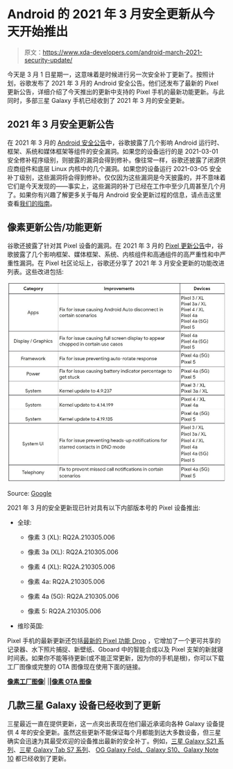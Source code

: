 # Android 的 2021 年 3 月安全更新从今天开始推出

> 原文：<https://www.xda-developers.com/android-march-2021-security-update/>

今天是 3 月 1 日星期一，这意味着是时候进行另一次安全补丁更新了。按照计划，谷歌发布了 2021 年 3 月的 Android 安全公告。他们还发布了最新的 Pixel 更新公告，详细介绍了今天推出的更新中支持的 Pixel 手机的最新功能更新。与此同时，多部三星 Galaxy 手机已经收到了 2021 年 3 月的安全更新。

## 2021 年 3 月安全更新公告

在 2021 年 3 月的 [Android 安全公告](https://source.android.com/security/bulletin/2021-03-01)中，谷歌披露了几个影响 Android 运行时、框架、系统和媒体框架等组件的安全漏洞。如果您的设备运行的是 2021-03-01 安全修补程序级别，则披露的漏洞会得到修补。像往常一样，谷歌还披露了闭源供应商组件和底层 Linux 内核中的几个漏洞。如果您的设备运行 2021-03-05 安全补丁级别，这些漏洞将会得到修补。仅仅因为这些漏洞是今天披露的，并不意味着它们是今天发现的——事实上，这些漏洞的补丁已经在工作中至少几周甚至几个月了。如果你有兴趣了解更多关于每月 Android 安全更新过程的信息，请点击这里查看[我们的指南](https://www.xda-developers.com/how-android-security-patch-updates-work/)。

## 像素更新公告/功能更新

谷歌还披露了针对其 Pixel 设备的漏洞。在 2021 年 3 月的 [Pixel 更新公告](https://source.android.com/security/bulletin/pixel/2021-03-01)中，谷歌披露了几个影响框架、媒体框架、系统、内核组件和高通组件的高严重性和中严重性漏洞。在 Pixel 社区论坛上，谷歌还分享了 2021 年 3 月安全更新的功能改进列表。这些改进包括:

 <picture>![](img/8881da1d1058e6c47932465fc86dd8fb.png)</picture> 

Source: [Google](https://support.google.com/pixelphone/thread/100309551?hl=en)

2021 年 3 月的安全更新现已针对具有以下内部版本号的 Pixel 设备推出:

*   全球:

    *   像素 3 (XL): RQ2A.210305.006

    *   像素 3a (XL): RQ2A.210305.006

    *   像素 4 (XL): RQ2A.210305.006

    *   像素 4a: RQ2A.210305.006

    *   像素 4a (5G): RQ2A.210305.006

    *   像素 5: RQ2A.210305.006

*   维珍英国:

Pixel 手机的最新更新还包括[最新的 Pixel 功能 Drop](https://blog.google/products/pixel/march-2021-feature-drop/) ，它增加了一个更可共享的记录器、水下照片捕捉、新壁纸、Gboard 中的智能合成以及 Pixel 支架的新就寝时间表。如果你不能等待更新(或不能正常更新，因为你的手机是根)，你可以下载工厂图像或完整的 OTA 图像现在使用下面的链接。

**[像素工厂图像](https://developers.google.com/android/images)**| |**|[像素 OTA 图像](https://developers.google.com/android/ota)**

## 几款三星 Galaxy 设备已经收到了更新

三星最近一直在提供更新，这一点突出表现在他们最近承诺向各种 Galaxy 设备提供 4 年的安全更新。虽然这些更新不能保证每个月都能到达大多数设备，但三星确实会迅速为其最受欢迎的设备推出最新的安全补丁。例如，[三星 Galaxy S21 系列](https://www.xda-developers.com/samsung-galaxy-s21-a8-2018-march-2021-security-patch-update/)、[三星 Galaxy Tab S7 系列](https://www.xda-developers.com/samsung-galaxy-tab-s7-series-major-s-pen-feature-update/)、 [OG Galaxy Fold、Galaxy S10、Galaxy Note 10](https://www.xda-developers.com/samsung-galaxy-fold-galaxy-note-10-one-ui-3-1/) 都已经收到了更新。